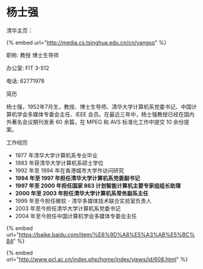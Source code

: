# 杨士强

清华主页：

{% embed url="http://media.cs.tsinghua.edu.cn/cn/yangsq" %}

职称: 教授 博士生导师

办公室: FIT 3-512

电话: 62771978

简历

杨士强，1952年7月生，教授、博士生导师、清华大学计算机系党委书记、中国计算机学会多媒体专委会主任、IEEE 会员。在最近三年中，杨士强教授已经在国内外著名会议期刊发表 60 余篇，在 MPEG 和 AVS 标准化工作中提交 10 余份提案。

工作经历

* 1977 年清华大学计算机系专业毕业
* 1983 年获清华大学计算机系硕士学位
* 1992 年至 1994 年在香港城市大学作访问研究
* **1994 年至 1997 年担任清华大学计算机系党委副书记**
* **1997 年至 2000 年担任国家 863 计划智能计算机主要专家组组长助理**
* **2000 年至 2003 年担任清华大学计算机系常务副系主任**
* 1999 年至今担任微软 - 清华多媒体技术联合实验室负责人
* 2003 年至今担任清华大学计算机系党委书记
* 2004 年至今担任中国计算机学会多媒体专委会主任



{% embed url="https://baike.baidu.com/item/%E6%9D%A8%E5%A3%AB%E5%BC%BA" %}

{% embed url="http://www.pcl.ac.cn/index.php/home/index/views/id/608.html" %}





